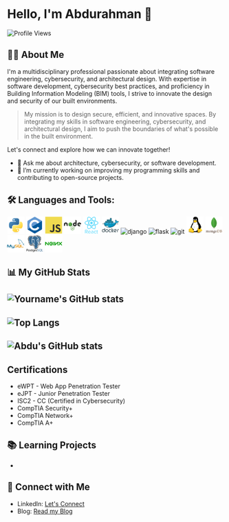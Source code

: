# Hello, I'm Abdurahman 👋
![Profile Views](https://komarev.com/ghpvc/?username=code-cyber-arch)
## 👨‍💻 About Me
I'm a multidisciplinary professional passionate about integrating software engineering, cybersecurity, and architectural design. With expertise in software development, cybersecurity best practices, and proficiency in Building Information Modeling (BIM) tools, I strive to innovate the design and security of our built environments.

> My mission is to design secure, efficient, and innovative spaces. By integrating my skills in software engineering, cybersecurity, and architectural design, I aim to push the boundaries of what's possible in the built environment.

Let's connect and explore how we can innovate together!
<br>
 - 💬 Ask me about architecture, cybersecurity, or software development.
 - 🔭 I’m currently working on improving my programming skills and contributing to open-source projects.
## 🛠 Languages and Tools:
<p align="left"> 
	<img src="https://raw.githubusercontent.com/devicons/devicon/master/icons/python/python-original.svg" alt="python" width="40" height="40"/>
	<img src="https://raw.githubusercontent.com/devicons/devicon/master/icons/c/c-original.svg" alt="c" width="40" height="40"/>
	<img src="https://raw.githubusercontent.com/devicons/devicon/master/icons/javascript/javascript-original.svg" alt="javascript" width="40" height="40"/>
	<img src="https://raw.githubusercontent.com/devicons/devicon/master/icons/nodejs/nodejs-original-wordmark.svg" alt="nodejs" width="40" height="40"/>
	<img src="https://raw.githubusercontent.com/devicons/devicon/master/icons/react/react-original-wordmark.svg" alt="nodejs" width="40" height="40"/>
	<img src="https://raw.githubusercontent.com/devicons/devicon/master/icons/docker/docker-original-wordmark.svg" alt="docker" width="40" height="40"/>
	<img src="https://cdn.worldvectorlogo.com/logos/django.svg" alt="django" width="40" height="40"/>
	<img src="https://www.vectorlogo.zone/logos/pocoo_flask/pocoo_flask-icon.svg" alt="flask" width="40" height="40"/>
	<img src="https://www.vectorlogo.zone/logos/git-scm/git-scm-icon.svg" alt="git" width="40" height="40"/>
	<img src="https://raw.githubusercontent.com/devicons/devicon/master/icons/linux/linux-original.svg" alt="linux" width="40" height="40"/>
	<img src="https://raw.githubusercontent.com/devicons/devicon/master/icons/mongodb/mongodb-original-wordmark.svg" alt="mongodb" width="40" height="40"/>
	<img src="https://raw.githubusercontent.com/devicons/devicon/master/icons/mysql/mysql-original-wordmark.svg" alt="mysql" width="40" height="40"/>
	<img src="https://raw.githubusercontent.com/devicons/devicon/master/icons/postgresql/postgresql-original-wordmark.svg" alt="postgresql" width="40" height="40"/>
	<img src="https://raw.githubusercontent.com/devicons/devicon/master/icons/nginx/nginx-original.svg" alt="nginx" width="40" height="40"/>
</p>
<p></p>

## 📊 My GitHub Stats
![Yourname's GitHub stats](https://github-readme-streak-stats.herokuapp.com/?user=code-cyber-arch)
- 
![Top Langs](https://github-readme-stats.vercel.app/api/top-langs/?username=code-cyber-arch)
- 
![Abdu's GitHub stats](https://github-readme-stats.vercel.app/api?username=code-cyber-arch&show_icons=true&theme=shadow_blue)
- 
##  Certifications
- eWPT - Web App Penetration Tester
- eJPT - Junior Penetration Tester
- ISC2 - CC (Certified in Cybersecurity)
- CompTIA Security+
- CompTIA Network+
- CompTIA A+

## 📚 Learning Projects
- 
## 🤝 Connect with Me
- LinkedIn: [Let's Connect](https://www.linkedin.com/in/abdu-maha)
- Blog: [Read my Blog](https://medium.com/@archabdulrm)
